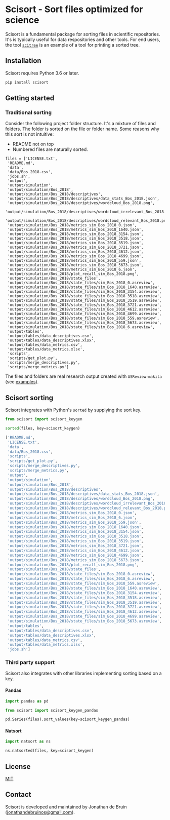# Scisort - Sort files optimized for science

Scisort is a fundamental package for sorting files in scientific repositories.
It's is typically useful for data respositories and other tools. For end
users, the tool [`scitree`](https://github.com/J535D165/scitree) is an
example of a tool for printing a sorted tree.

## Installation

Scisort requires Python 3.6 or later.

```sh
pip install scisort
```

## Getting started

### Traditional sorting

Consider the following project folder structure. It's a mixture of files and
folders. The folder is sorted on the file or folder name. Some reasons why
this sort is not intuitive:

- README not on top
- Numbered files are naturally sorted.

```
files = ['LICENSE.txt',
 'README.md',
 'data',
 'data/Bos_2018.csv',
 'jobs.sh',
 'output',
 'output/simulation',
 'output/simulation/Bos_2018',
 'output/simulation/Bos_2018/descriptives',
 'output/simulation/Bos_2018/descriptives/data_stats_Bos_2018.json',
 'output/simulation/Bos_2018/descriptives/wordcloud_Bos_2018.png',
 'output/simulation/Bos_2018/descriptives/wordcloud_irrelevant_Bos_2018.png',
 'output/simulation/Bos_2018/descriptives/wordcloud_relevant_Bos_2018.png',
 'output/simulation/Bos_2018/metrics_sim_Bos_2018_0.json',
 'output/simulation/Bos_2018/metrics_sim_Bos_2018_1640.json',
 'output/simulation/Bos_2018/metrics_sim_Bos_2018_3154.json',
 'output/simulation/Bos_2018/metrics_sim_Bos_2018_3518.json',
 'output/simulation/Bos_2018/metrics_sim_Bos_2018_3519.json',
 'output/simulation/Bos_2018/metrics_sim_Bos_2018_3721.json',
 'output/simulation/Bos_2018/metrics_sim_Bos_2018_4612.json',
 'output/simulation/Bos_2018/metrics_sim_Bos_2018_4699.json',
 'output/simulation/Bos_2018/metrics_sim_Bos_2018_559.json',
 'output/simulation/Bos_2018/metrics_sim_Bos_2018_5673.json',
 'output/simulation/Bos_2018/metrics_sim_Bos_2018_6.json',
 'output/simulation/Bos_2018/plot_recall_sim_Bos_2018.png',
 'output/simulation/Bos_2018/state_files',
 'output/simulation/Bos_2018/state_files/sim_Bos_2018_0.asreview',
 'output/simulation/Bos_2018/state_files/sim_Bos_2018_1640.asreview',
 'output/simulation/Bos_2018/state_files/sim_Bos_2018_3154.asreview',
 'output/simulation/Bos_2018/state_files/sim_Bos_2018_3518.asreview',
 'output/simulation/Bos_2018/state_files/sim_Bos_2018_3519.asreview',
 'output/simulation/Bos_2018/state_files/sim_Bos_2018_3721.asreview',
 'output/simulation/Bos_2018/state_files/sim_Bos_2018_4612.asreview',
 'output/simulation/Bos_2018/state_files/sim_Bos_2018_4699.asreview',
 'output/simulation/Bos_2018/state_files/sim_Bos_2018_559.asreview',
 'output/simulation/Bos_2018/state_files/sim_Bos_2018_5673.asreview',
 'output/simulation/Bos_2018/state_files/sim_Bos_2018_6.asreview',
 'output/tables',
 'output/tables/data_descriptives.csv',
 'output/tables/data_descriptives.xlsx',
 'output/tables/data_metrics.csv',
 'output/tables/data_metrics.xlsx',
 'scripts',
 'scripts/get_plot.py',
 'scripts/merge_descriptives.py',
 'scripts/merge_metrics.py']
```

The files and folders are real research output created with `ASReview-makita`
(see [examples](examples)).

## Scisort sorting

Scisort integrates with Python's `sorted` by supplying the sort key.

```python
from scisort import scisort_keygen

sorted(files, key=scisort_keygen)
```

```python
['README.md',
 'LICENSE.txt',
 'data',
 'data/Bos_2018.csv',
 'scripts',
 'scripts/get_plot.py',
 'scripts/merge_descriptives.py',
 'scripts/merge_metrics.py',
 'output',
 'output/simulation',
 'output/simulation/Bos_2018',
 'output/simulation/Bos_2018/descriptives',
 'output/simulation/Bos_2018/descriptives/data_stats_Bos_2018.json',
 'output/simulation/Bos_2018/descriptives/wordcloud_Bos_2018.png',
 'output/simulation/Bos_2018/descriptives/wordcloud_irrelevant_Bos_2018.png',
 'output/simulation/Bos_2018/descriptives/wordcloud_relevant_Bos_2018.png',
 'output/simulation/Bos_2018/metrics_sim_Bos_2018_0.json',
 'output/simulation/Bos_2018/metrics_sim_Bos_2018_6.json',
 'output/simulation/Bos_2018/metrics_sim_Bos_2018_559.json',
 'output/simulation/Bos_2018/metrics_sim_Bos_2018_1640.json',
 'output/simulation/Bos_2018/metrics_sim_Bos_2018_3154.json',
 'output/simulation/Bos_2018/metrics_sim_Bos_2018_3518.json',
 'output/simulation/Bos_2018/metrics_sim_Bos_2018_3519.json',
 'output/simulation/Bos_2018/metrics_sim_Bos_2018_3721.json',
 'output/simulation/Bos_2018/metrics_sim_Bos_2018_4612.json',
 'output/simulation/Bos_2018/metrics_sim_Bos_2018_4699.json',
 'output/simulation/Bos_2018/metrics_sim_Bos_2018_5673.json',
 'output/simulation/Bos_2018/plot_recall_sim_Bos_2018.png',
 'output/simulation/Bos_2018/state_files',
 'output/simulation/Bos_2018/state_files/sim_Bos_2018_0.asreview',
 'output/simulation/Bos_2018/state_files/sim_Bos_2018_6.asreview',
 'output/simulation/Bos_2018/state_files/sim_Bos_2018_559.asreview',
 'output/simulation/Bos_2018/state_files/sim_Bos_2018_1640.asreview',
 'output/simulation/Bos_2018/state_files/sim_Bos_2018_3154.asreview',
 'output/simulation/Bos_2018/state_files/sim_Bos_2018_3518.asreview',
 'output/simulation/Bos_2018/state_files/sim_Bos_2018_3519.asreview',
 'output/simulation/Bos_2018/state_files/sim_Bos_2018_3721.asreview',
 'output/simulation/Bos_2018/state_files/sim_Bos_2018_4612.asreview',
 'output/simulation/Bos_2018/state_files/sim_Bos_2018_4699.asreview',
 'output/simulation/Bos_2018/state_files/sim_Bos_2018_5673.asreview',
 'output/tables',
 'output/tables/data_descriptives.csv',
 'output/tables/data_descriptives.xlsx',
 'output/tables/data_metrics.csv',
 'output/tables/data_metrics.xlsx',
 'jobs.sh']
```

### Third party support

Scisort also integrates with other libraries implementing sorting based on a key.

#### Pandas

```python
import pandas as pd

from scisort import scisort_keygen_pandas

pd.Series(files).sort_values(key=scisort_keygen_pandas)
```

#### Natsort

```python
import natsort as ns

ns.natsorted(files, key=scisort_keygen)
```

## License

[MIT](/LICENSE)

## Contact

Scisort is developed and maintained by Jonathan de Bruin ([jonathandebruinos@gmail.com](email:jonathandebruinos@gmail.com)).
